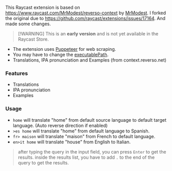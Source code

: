 This Raycast extension is based on https://www.raycast.com/MrModest/reverso-context by [MrModest](https://www.raycast.com/MrModest).
I forked the original due to https://github.com/raycast/extensions/issues/17164. And made some changes.

> [!WARNING] This is an **early version** and is not yet available in the Raycast Store.

- The extension uses [Puppeteer](https://pptr.dev/) for web scraping.  
- You may have to change the [executablePath](https://github.com/adielBm/raycast-extension-reverso-context/blob/59e7920817dc98f5d6b4db73f3c6a61072761007/src/reversoApi.tsx#L27).
- Translations, IPA pronunciation and Examples (from context.reverso.net)

### Features

- Translations
- IPA pronunciation
- Examples

### Usage

- `home` will translate "home" from default source language to default target language. (Auto reverse direction if enabled)
- `>es home` will translate "home" from default language to Spanish.
- `fr> maison` will translate "maison" from French to default language.
- `en>it home` will translate "house" from English to Italian.

> after typing the query in the input field, you can press `Enter` to get the results. inside the results list, you have to add `.` to the end of the query to get the results.
